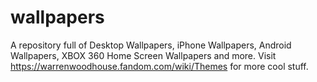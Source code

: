# wallpapers
A repository full of Desktop Wallpapers, iPhone Wallpapers, Android Wallpapers, XBOX 360 Home Screen Wallpapers and more. Visit https://warrenwoodhouse.fandom.com/wiki/Themes for more cool stuff.
